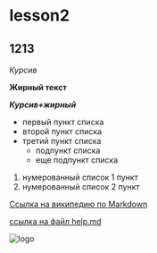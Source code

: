# lesson2
## 1213

*Курсив*

**Жирный текст**

***Курсив+жирный***

* первый пункт списка
* второй пункт списка
* третий пункт списка
   * подпункт списка
   * еще подпункт списка

1. нумерованный список 1 пункт
2. нумерованный список 2 пункт


[Ссылка на википедию по Markdown](https://ru.wikipedia.org/wiki/Markdown)

[ссылка на файл help.md](help.md)

![logo](https://upload.wikimedia.org/wikipedia/commons/thumb/4/48/Markdown-mark.svg/1200px-Markdown-mark.svg.png)